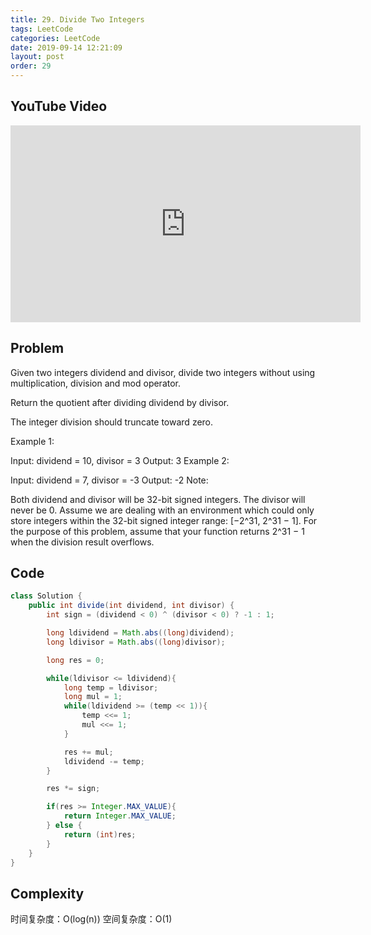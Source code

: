 ```yaml
---
title: 29. Divide Two Integers
tags: LeetCode
categories: LeetCode
date: 2019-09-14 12:21:09
layout: post
order: 29
---
```


## YouTube Video

<iframe width="560" height="315" src="https://www.youtube.com/embed/XKuFGEGt5zo" frameborder="0" allow="accelerometer; autoplay; encrypted-media; gyroscope; picture-in-picture" allowfullscreen></iframe>

## Problem

Given two integers dividend and divisor, divide two integers without using multiplication, division and mod operator.

Return the quotient after dividing dividend by divisor.

The integer division should truncate toward zero.

Example 1:

Input: dividend = 10, divisor = 3
Output: 3
Example 2:

Input: dividend = 7, divisor = -3
Output: -2
Note:

Both dividend and divisor will be 32-bit signed integers.
The divisor will never be 0.
Assume we are dealing with an environment which could only store integers within the 32-bit signed integer range: [−2^31, 2^31 − 1]. For the purpose of this problem, assume that your function returns 2^31 − 1 when the division result overflows.

## Code

```java
class Solution {
    public int divide(int dividend, int divisor) {
        int sign = (dividend < 0) ^ (divisor < 0) ? -1 : 1;

        long ldividend = Math.abs((long)dividend);
        long ldivisor = Math.abs((long)divisor);

        long res = 0;

        while(ldivisor <= ldividend){
            long temp = ldivisor;
            long mul = 1;
            while(ldividend >= (temp << 1)){
                temp <<= 1;
                mul <<= 1;
            }

            res += mul;
            ldividend -= temp;
        }

        res *= sign;

        if(res >= Integer.MAX_VALUE){
            return Integer.MAX_VALUE;
        } else {
            return (int)res;
        }
    }
}
```

## Complexity

时间复杂度：O(log(n))
空间复杂度：O(1)
